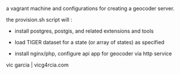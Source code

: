 
a vagrant machine and configurations for creating a geocoder server.


the provision.sh script will :

 - install postgres, postgis, and related extensions and tools

 - load TIGER dataset for a state (or array of states) as specified

 - install nginx/php, configure api app for geocoder via http service


vic garcia | vicg4rcia.com
